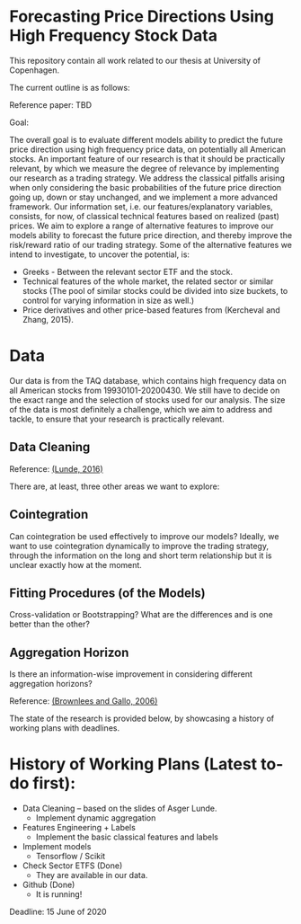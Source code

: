 # Forecasting Price Directions Using High Frequency Stock Data

This repository contain all work related to our thesis at University of Copenhagen.

The current outline is as follows:

Reference paper: TBD

Goal:

The overall goal is to evaluate different models ability to predict the future price direction using high frequency price data, on potentially all American stocks.
An important feature of our research is that it should be practically relevant, by which we measure the degree of relevance by implementing our research as a trading strategy.
We address the classical pitfalls arising when only considering the basic probabilities of the future price direction going up, down or stay unchanged, and we implement a more advanced framework.
Our information set, i.e. our features/explanatory variables, consists, for now, of classical technical features based on realized (past) prices. We aim to explore a range of alternative features to improve our models ability to forecast the future price direction, and thereby improve the risk/reward ratio of our trading strategy.
Some of the alternative features we intend to investigate, to uncover the potential, is:

* Greeks - Between the relevant sector ETF and the stock.
* Technical features of the whole market, the related sector or similar stocks (The pool of similar stocks could be divided into size buckets, to control for varying information in size as well.)
* Price derivatives and other price-based features from (Kercheval and Zhang, 2015).

# Data

Our data is from the TAQ database, which contains high frequency data on all American stocks from 19930101-20200430.
We still have to decide on the exact range and the selection of stocks used for our analysis. The size of the data is most definitely a challenge, which we aim to address and tackle, to ensure that your research is practically relevant.

## Data Cleaning

Reference: [(Lunde, 2016)](https://econ.au.dk/fileadmin/site_files/filer_oekonomi/subsites/creates/Diverse_2016/PhD_High-Frequency/HF_TrQuData_v01.pdf)

There are, at least, three other areas we want to explore:

## Cointegration

Can cointegration be used effectively to improve our models?
Ideally, we want to use cointegration dynamically to improve the trading strategy, through the information on the long and short term relationship but it is unclear exactly how at the moment.

## Fitting Procedures (of the Models)

Cross-validation or Bootstrapping? What are the differences and is one better than the other?

## Aggregation Horizon

Is there an information-wise improvement in considering different aggregation horizons?

Reference: [(Brownlees and Gallo, 2006)](https://ieeexplore.ieee.org/abstract/document/1380003)

The state of the research is provided below, by showcasing a history of working plans with deadlines.

# History of Working Plans (Latest to-do first):

* Data Cleaning – based on the slides of Asger Lunde.
  * Implement dynamic aggregation
* Features Engineering + Labels
  * Implement the basic classical features and labels
* Implement models
  * Tensorflow / Scikit
* Check Sector ETFS (Done)
  * They are available in our data.
* Github (Done)
  * It is running!

Deadline: 15 June of 2020
